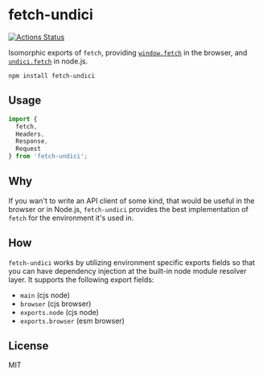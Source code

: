 # fetch-undici
[![Actions Status](https://github.com/bcomnes/fetch-undici/workflows/tests/badge.svg)](https://github.com/bcomnes/fetch-undici/actions)

Isomorphic exports of `fetch`, providing [`window.fetch`][br] in the browser, and [`undici.fetch`][ud] in node.js.

```
npm install fetch-undici
```

## Usage


``` js
import {
  fetch,
  Headers,
  Response,
  Request
} from 'fetch-undici';
```

## Why

If you wan't to write an API client of some kind, that would be useful in the browser or in Node.js, `fetch-undici` provides the best implementation of `fetch` for the environment it's used in.

## How

`fetch-undici` works by utilizing environment specific exports fields so that you can have dependency injection at the built-in node module resolver layer.
It supports the following export fields:

- `main` (cjs node)
- `browser` (cjs browser)
- `exports.node` (cjs node)
- `exports.browser` (esm browser)

## License

MIT

[br]: https://developer.mozilla.org/en-US/docs/Web/API/Fetch_API
[ud]: https://github.com/nodejs/undici
